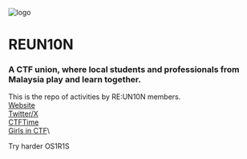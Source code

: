 ![logo](https://pbs.twimg.com/profile_banners/1803098777240416256/1718727836)
# REUN10N 
### A CTF union, where local students and professionals from Malaysia play and learn together.
This is the repo of activities by RE:UN10N members.\
[Website](http://reun10n.team/)\
[Twitter/X](https://x.com/reun10n_/)\
[CTFTime](https://ctftime.org/team/307413)\
[Girls in CTF](https://girls-in-ctf.online/)\

Try harder OS1R1S
